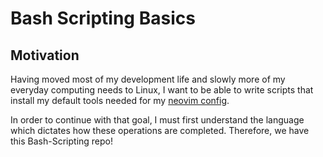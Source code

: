 # Bash Scripting Basics

## Motivation

Having moved most of my development life and slowly more of my everyday
computing needs to Linux, I want to be able to write scripts that install
my default tools needed for my [neovim config](https://github.com/OkelleyDevelopment/Nvim-Configs). 
  
In order to continue with that goal, I must first understand the language which dictates 
how these operations are completed. Therefore, we have this Bash-Scripting repo!
